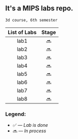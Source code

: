 ## It's a MIPS labs repo. 

	3d course, 6th semester

| List of Labs  |     Stage     |
|:-------------:|:-------------:|
|	  lab1		|	:soon:		|
|	  lab2		|	:soon:		|
|	  lab3		|	:soon:		|
|	  lab4		|	:soon:		|
|	  lab5		|	:soon:		|
|	  lab6		|	:soon:		|
|	  lab7		|	:soon:		|
|	  lab8		|	:soon:		|

### Legend:

* :white_check_mark: — *Lab is done*
* :soon: — *In process*